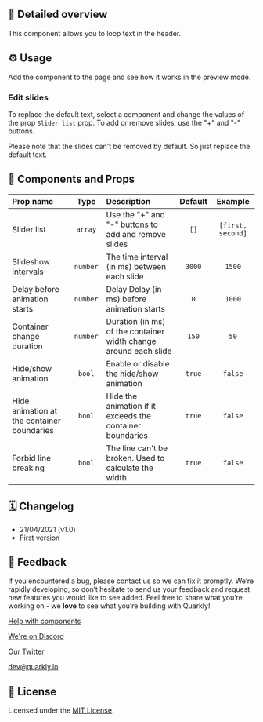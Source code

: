 ## 📖 Detailed overview

This component allows you to loop text in the header.

## ⚙️ Usage

Add the component to the page and see how it works in the preview mode.

### Edit slides

To replace the default text, select a component and change the values of the prop `Slider list` prop. To add or remove slides, use the "+" and "-" buttons.‎

Please note that the slides can't be removed by default. So just replace the default text.

## 🧩 Components and Props

| Prop name                                  |   Type   | Description                                                      | Default |      Example      |
| :----------------------------------------- | :------: | :--------------------------------------------------------------- | :-----: | :---------------: |
| Slider list                                | `array`  | Use the "+" and "-" buttons to add and remove slides             |  `[]`   | `[first, second]` |
| Slideshow intervals                        | `number` | The time interval (in ms) between each slide                     | `3000`  |      `1500`       |
| Delay before animation starts              | `number` | Delay Delay (in ms) before animation starts                      |   `0`   |      `1000`       |
| Container change duration                  | `number` | Duration (in ms) of the container width change around each slide |  `150`  |       `50`        |
| Hide/show animation                        |  `bool`  | Enable or disable the hide/show animation                        | `true`  |      `false`      |
| Hide animation at the container boundaries |  `bool`  | Hide the animation if it exceeds the container boundaries        | `true`  |      `false`      |
| Forbid line breaking                       |  `bool`  | The line can't be broken. Used to calculate the width            | `true`  |      `false`      |

## 🗓 Changelog

-   21/04/2021 (v1.0)
-   First version

## 📮 Feedback

If you encountered a bug, please contact us so we can fix it promptly. We’re rapidly developing, so don’t hesitate to send us your feedback and request new features you would like to see added. Feel free to share what you’re working on - we **love** to see what you’re building with Quarkly!

[Help with components](https://community.quarkly.io/c/requests/11)

[We're on Discord](https://discord.gg/SuF9vCMJGW)

[Our Twitter](https://twitter.com/quarklyapp)

[dev@quarkly.io](mailto:dev@quarkly.io)

## 📝 License

Licensed under the [MIT License](./LICENSE).
